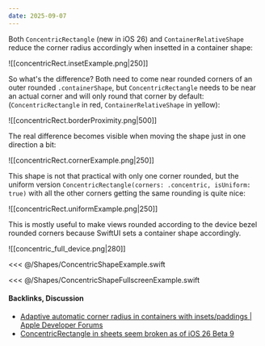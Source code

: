 ```yaml
---
date: 2025-09-07
---
```

Both `ConcentricRectangle` (new in iOS 26) and `ContainerRelativeShape` reduce the corner radius accordingly when insetted in a container shape:

![[concentricRect.insetExample.png|250]]

So what's the difference? Both need to come near rounded corners of an outer rounded `.containerShape`, but `ConcentricRectangle` needs to be near an actual corner and will only round that corner by default: (`ConcentricRectangle` in red, `ContainerRelativeShape` in yellow):

![[concentricRect.borderProximity.png|500]] 

The real difference becomes visible when moving the shape just in one direction a bit:

![[concentricRect.cornerExample.png|250]]

This shape is not that practical with only one corner rounded, but the uniform version `ConcentricRectangle(corners: .concentric, isUniform: true)` with all the other corners getting the same rounding is quite nice:

![[concentricRect.uniformExample.png|250]]

This is mostly useful to make views rounded according to the device bezel rounded corners because SwiftUI sets a container shape accordingly.

![[concentric_full_device.png|280]]

<<< @/Shapes/ConcentricShapeExample.swift

<<< @/Shapes/ConcentricShapeFullscreenExample.swift

#### Backlinks, Discussion

* [Adaptive automatic corner radius in containers with insets/paddings | Apple Developer Forums](https://developer.apple.com/forums/thread/794685)
* [ConcentricRectangle in sheets seem broken as of iOS 26 Beta 9](https://mastodon.social/@nicoreese/115158882770867696)
